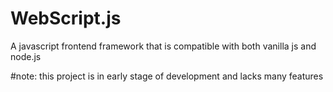 # WebScript.js
A javascript frontend framework that is compatible with both vanilla js and node.js

#note: this project is in early stage of development and lacks many features
